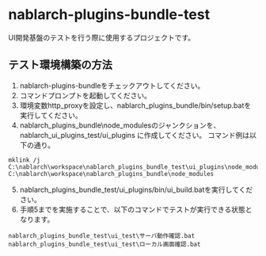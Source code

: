 # nablarch-plugins-bundle-test

UI開発基盤のテストを行う際に使用するプロジェクトです。

## テスト環境構築の方法

1. nablarch-plugins-bundleをチェックアウトしてください。
2. コマンドプロンプトを起動してください。
3. 環境変数http_proxyを設定し、nablarch_plugins_bundle/bin/setup.batを実行してください。
4. nablarch_plugins_bundle\node_modulesのジャンクションを、nablarch_ui_plugins_test/ui_plugins に作成してください。
  コマンド例は以下の通り。
  ```
  mklink /j C:\nablarch\workspace\nablarch_plugins_bundle_test\ui_plugins\node_modules C:\nablarch\workspace\nablarch_plugins_bundle\node_modules
  ```
5. nablarch_plugins_bundle_test/ui_plugins/bin/ui_build.batを実行してください。
6. 手順5までを実施することで、以下のコマンドでテストが実行できる状態となります。
  ```
  nablarch_plugins_bundle_test\ui_test\サーバ動作確認.bat
  nablarch_plugins_bundle_test\ui_test\ローカル画面確認.bat
  ```

